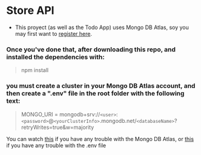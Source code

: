 # Store API 

- This proyect (as well as the Todo App) uses Mongo DB Atlas, soy you may first want to [register here](https://account.mongodb.com/account/login).

### Once you've done that, after downloading this repo, and installed the dependencies with:
> npm install
### you must create a cluster in your Mongo DB Atlas account, and then create a ".env" file in the root folder with the following text:
>MONGO_URI = mongodb+srv://`<user>`:`<password>`@`<yourClusterInfo>`.mongodb.net/`<databaseName>`?retryWrites=true&w=majority

You can watch [this](https://youtu.be/jIsj0upCBAM?t=2510) if you have any trouble with the Mongo DB Atlas, or [this](https://youtu.be/jIsj0upCBAM?t=4096) if you have any trouble with the .env file

